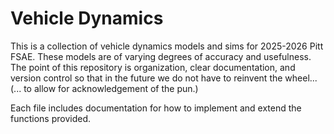 # Vehicle Dynamics
This is a collection of vehicle dynamics models and sims for 2025-2026 Pitt FSAE. These models are of varying degrees of accuracy and usefulness. The point of this repository is organization, clear documentation, and version control so that in the future we do not have to reinvent the wheel... (... to allow for acknowledgement of the pun.)

Each file includes documentation for how to implement and extend the functions provided.
